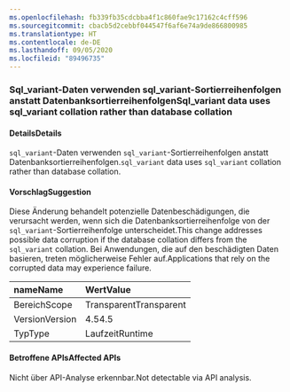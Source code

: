 ```yaml
---
ms.openlocfilehash: fb339fb35cdcbba4f1c860fae9c17162c4cff596
ms.sourcegitcommit: cbacb5d2cebbf044547f6af6e74a9de866800985
ms.translationtype: HT
ms.contentlocale: de-DE
ms.lasthandoff: 09/05/2020
ms.locfileid: "89496735"
---
```

### <a name="sql_variant-data-uses-sql_variant-collation-rather-than-database-collation"></a><span data-ttu-id="e7981-101">Sql_variant-Daten verwenden sql_variant-Sortierreihenfolgen anstatt Datenbanksortierreihenfolgen</span><span class="sxs-lookup"><span data-stu-id="e7981-101">Sql_variant data uses sql_variant collation rather than database collation</span></span>

#### <a name="details"></a><span data-ttu-id="e7981-102">Details</span><span class="sxs-lookup"><span data-stu-id="e7981-102">Details</span></span>

<span data-ttu-id="e7981-103"><code>sql_variant</code>-Daten verwenden <code>sql_variant</code>-Sortierreihenfolgen anstatt Datenbanksortierreihenfolgen.</span><span class="sxs-lookup"><span data-stu-id="e7981-103"><code>sql_variant</code> data uses <code>sql_variant</code> collation rather than database collation.</span></span>

#### <a name="suggestion"></a><span data-ttu-id="e7981-104">Vorschlag</span><span class="sxs-lookup"><span data-stu-id="e7981-104">Suggestion</span></span>

<span data-ttu-id="e7981-105">Diese Änderung behandelt potenzielle Datenbeschädigungen, die verursacht werden, wenn sich die Datenbanksortierreihenfolge von der <code>sql_variant</code>-Sortierreihenfolge unterscheidet.</span><span class="sxs-lookup"><span data-stu-id="e7981-105">This change addresses possible data corruption if the database collation differs from the <code>sql_variant</code> collation.</span></span> <span data-ttu-id="e7981-106">Bei Anwendungen, die auf den beschädigten Daten basieren, treten möglicherweise Fehler auf.</span><span class="sxs-lookup"><span data-stu-id="e7981-106">Applications that rely on the corrupted data may experience failure.</span></span>

| <span data-ttu-id="e7981-107">name</span><span class="sxs-lookup"><span data-stu-id="e7981-107">Name</span></span>    | <span data-ttu-id="e7981-108">Wert</span><span class="sxs-lookup"><span data-stu-id="e7981-108">Value</span></span>       |
|:--------|:------------|
| <span data-ttu-id="e7981-109">Bereich</span><span class="sxs-lookup"><span data-stu-id="e7981-109">Scope</span></span>   |<span data-ttu-id="e7981-110">Transparent</span><span class="sxs-lookup"><span data-stu-id="e7981-110">Transparent</span></span>|
|<span data-ttu-id="e7981-111">Version</span><span class="sxs-lookup"><span data-stu-id="e7981-111">Version</span></span>|<span data-ttu-id="e7981-112">4.5</span><span class="sxs-lookup"><span data-stu-id="e7981-112">4.5</span></span>|
|<span data-ttu-id="e7981-113">Typ</span><span class="sxs-lookup"><span data-stu-id="e7981-113">Type</span></span>|<span data-ttu-id="e7981-114">Laufzeit</span><span class="sxs-lookup"><span data-stu-id="e7981-114">Runtime</span></span>|

#### <a name="affected-apis"></a><span data-ttu-id="e7981-115">Betroffene APIs</span><span class="sxs-lookup"><span data-stu-id="e7981-115">Affected APIs</span></span>

<span data-ttu-id="e7981-116">Nicht über API-Analyse erkennbar.</span><span class="sxs-lookup"><span data-stu-id="e7981-116">Not detectable via API analysis.</span></span>

<!--

#### Affected APIs

Not detectable via API analysis.

-->

